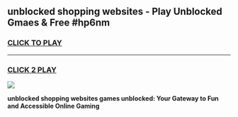 
## unblocked shopping websites - Play Unblocked Gmaes & Free #hp6nm
<h3>
<a href="https://news.freeplayer.one?title=unblocked_shopping_websites&ref=24F">CLICK TO PLAY</a></h3>
<hr>

<h3>
<a href="https://news.freeplayer.one?title=unblocked_shopping_websites&ref=24F">CLICK 2 PLAY</a>
  
</h3>

<a href="https://news.freeplayer.one?title=unblocked_shopping_websites&ref=24F/"><img src="https://clearcache.store/games.png"></a>


**unblocked shopping websites games unblocked: Your Gateway to Fun and Accessible Online Gaming**
